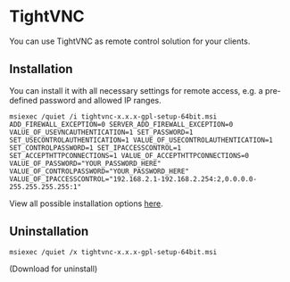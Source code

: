 # TightVNC
You can use TightVNC as remote control solution for your clients.

## Installation
You can install it with all necessary settings for remote access, e.g. a pre-defined password and allowed IP ranges.
```
msiexec /quiet /i tightvnc-x.x.x-gpl-setup-64bit.msi ADD_FIREWALL_EXCEPTION=0 SERVER_ADD_FIREWALL_EXCEPTION=0 VALUE_OF_USEVNCAUTHENTICATION=1 SET_PASSWORD=1 SET_USECONTROLAUTHENTICATION=1 VALUE_OF_USECONTROLAUTHENTICATION=1 SET_CONTROLPASSWORD=1 SET_IPACCESSCONTROL=1 SET_ACCEPTHTTPCONNECTIONS=1 VALUE_OF_ACCEPTHTTPCONNECTIONS=0 VALUE_OF_PASSWORD="YOUR_PASSWORD_HERE" VALUE_OF_CONTROLPASSWORD="YOUR_PASSWORD_HERE" VALUE_OF_IPACCESSCONTROL="192.168.2.1-192.168.2.254:2,0.0.0.0-255.255.255.255:1"
```
View all possible installation options [here](https://www.tightvnc.com/doc/win/TightVNC-installer-2.5.2.pdf).

## Uninstallation
```
msiexec /quiet /x tightvnc-x.x.x-gpl-setup-64bit.msi
```
(Download for uninstall)
